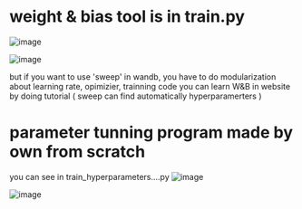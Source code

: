 # weight & bias tool is in train.py

![image](https://user-images.githubusercontent.com/70372577/148492437-92bb879a-e812-4b79-9c94-97595b287470.png)

![image](https://user-images.githubusercontent.com/70372577/148492501-20e67020-c6d7-4123-90d9-79c2a8a7fa3f.png)

but if you want to use 'sweep' in wandb, you have to do modularization about learning rate, opimizier, trainning code
you can learn W&B in website by doing tutorial
( sweep can find automatically hyperparamerters )


# parameter tunning program made by own from scratch
you can see in train_hyperparameters....py
![image](https://user-images.githubusercontent.com/70372577/148645686-5a4dbeb1-b636-4730-9d1f-45c246b7729e.png)

![image](https://user-images.githubusercontent.com/70372577/148666454-3db81ed3-3a07-4b13-b3eb-7c51eb69433b.png)
